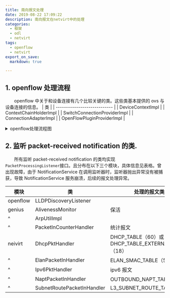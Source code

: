 ```yaml
---
title: 南向报文处理
date: 2019-08-22 17:09:22
description: 南向报文在netvirt中的处理
categories:
  - 框架
  - odl
  - netvirt
tags:
  - openflow
  - netvirt
export_on_save:
  markdown: true

---
```


## 1. openflow 处理流程

&emsp;&emsp;openflow 中关于和设备连接有几个比较关键的类。这些类基本提供的 ovs 与设备连接的信息。
| 类 |
| ---------------------------- |
| DeviceContextImpl |
| ContextChainHolderImpl |
| SwitchConnectionProviderImpl |
| ConnectionAdapterImpl |
| OpenFlowPluginProviderImpl |

<details>
 <summary>openflow处理流程图</summary>

```plantuml
@startuml
title 南向报文处理
Netty -> Netty:channelRead
Netty -> AbstractConnectionAdapterStatistics:consume
AbstractConnectionAdapterStatistics -> ConnectionAdapterImpl:consumeDeviceMessage
ConnectionAdapterImpl -> OpenflowProtocolListenerFullImpl:onPacketInMessage
note left
   对消息进行分类处理
end note
OpenflowProtocolListenerFullImpl -> DeviceContextImpl:processPacketInMessage
DeviceContextImpl -> PacketReceivedTranslator:translate,消息pojo转换
note left
   只有ovs的主处理消息
end note
PacketReceivedTranslator -> DeviceContextImpl:packetReceived pojo
DeviceContextImpl -> DeviceContextImpl:handlePacketInMessage
DeviceContextImpl -> NotificationService:offerNotification
note left
   1:消息统计功能
   2：通过Notification发送消息
end note
@enduml
```

</details>

## 2. 监听 packet-received notification 的类.

&emsp;&emsp;所有监听 packet-received notification 的类均实现 `PacketProcessingListener`接口。且分布在以下三个模块，具体信息见表格。曾出现故障，由于 NotificationService 在调用监听器时，监听器抛出异常没有被捕获，导致 NotificationService 服务崩溃，后续的报文处理异常。

| 模块     | 类                         | 处理的报文类型                                      |
| -------- | -------------------------- | --------------------------------------------------- |
| openflow | LLDPDiscoveryListener      |                                                     |
| genius   | AlivenessMonitor           | 保活                                                |
| ^        | ArpUtilImpl                |                                                     |
| ^        | PacketInCounterHandler     | 统计报文                                            |
| neivirt  | DhcpPktHandler             | DHCP_TABLE（60）或 DHCP_TABLE_EXTERNAL_TUNNEL（18） |
| ^        | ElanPacketInHandler        | ELAN_SMAC_TABLE（50）                               |
| ^        | Ipv6PktHandler             | ipv6 报文                                           |
| ^        | NaptPacketInHandler        | OUTBOUND_NAPT_TABLE（46）                           |
| ^        | SubnetRoutePacketInHandler | L3_SUBNET_ROUTE_TABLE(22)                           |
